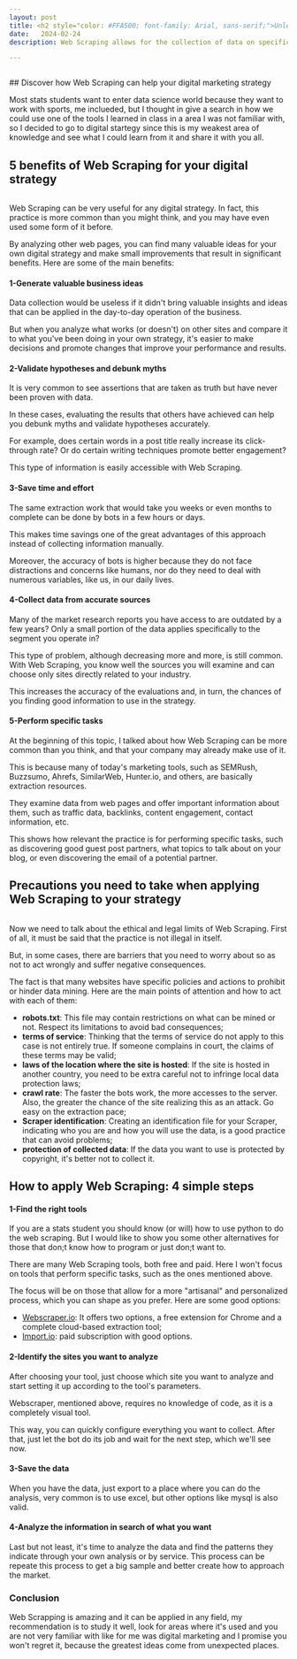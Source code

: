 ```yaml
---
layout: post
title: <h2 style="color: #FFA500; font-family: Arial, sans-serif;">Unleash Your Creativity: Data Science Made Beautiful</h2>
date:   2024-02-24
description: Web Scraping allows for the collection of data on specific websites and can generate valuable insights for your business. Learn all about the subject in this post!

---
```


<figure>
	<img src="{{site.url}}/{{site.baseurl}}/assets/img/web.png" alt=""> 
</figure>
## Discover how Web Scraping can help your digital marketing strategy

Most stats students want to enter data science world because they want to work with sports, me inclueded, but I thought in give a search in how we could use one of the tools I learned in class in a area I was not familiar with, so I decided to go to digital startegy since this is my weakest area of knowledge and see what I could learn from it and share it with you all. 

## 5 benefits of Web Scraping for your digital strategy
<figure>
	<img src="{{site.url}}/{{site.baseurl}}/assets/img/scrapping-amazon.png" alt=""> 
</figure>
Web Scraping can be very useful for any digital strategy. In fact, this practice is more common than you might think, and you may have even used some form of it before.

By analyzing other web pages, you can find many valuable ideas for your own digital strategy and make small improvements that result in significant benefits. Here are some of the main benefits:

 #### 1-Generate valuable business ideas

Data collection would be useless if it didn't bring valuable insights and ideas that can be applied in the day-to-day operation of the business.

But when you analyze what works (or doesn't) on other sites and compare it to what you've been doing in your own strategy, it's easier to make decisions and promote changes that improve your performance and results.

#### 2-Validate hypotheses and debunk myths

It is very common to see assertions that are taken as truth but have never been proven with data.

In these cases, evaluating the results that others have achieved can help you debunk myths and validate hypotheses accurately.

For example, does certain words in a post title really increase its click-through rate? Or do certain writing techniques promote better engagement?

This type of information is easily accessible with Web Scraping.

#### 3-Save time and effort

The same extraction work that would take you weeks or even months to complete can be done by bots in a few hours or days.

This makes time savings one of the great advantages of this approach instead of collecting information manually.

Moreover, the accuracy of bots is higher because they do not face distractions and concerns like humans, nor do they need to deal with numerous variables, like us, in our daily lives.

#### 4-Collect data from accurate sources

Many of the market research reports you have access to are outdated by a few years? Only a small portion of the data applies specifically to the segment you operate in?

This type of problem, although decreasing more and more, is still common. With Web Scraping, you know well the sources you will examine and can choose only sites directly related to your industry.

This increases the accuracy of the evaluations and, in turn, the chances of you finding good information to use in the strategy.

#### 5-Perform specific tasks

At the beginning of this topic, I talked about how Web Scraping can be more common than you think, and that your company may already make use of it.

This is because many of today's marketing tools, such as SEMRush, Buzzsumo, Ahrefs, SimilarWeb, Hunter.io, and others, are basically extraction resources.

They examine data from web pages and offer important information about them, such as traffic data, backlinks, content engagement, contact information, etc.

This shows how relevant the practice is for performing specific tasks, such as discovering good guest post partners, what topics to talk about on your blog, or even discovering the email of a potential partner.

## Precautions you need to take when applying Web Scraping to your strategy
<figure>
	<img src="{{site.url}}/{{site.baseurl}}/assets/img/privacy.jpg" alt=""> 
</figure>

Now we need to talk about the ethical and legal limits of Web Scraping. First of all, it must be said that the practice is not illegal in itself.

But, in some cases, there are barriers that you need to worry about so as not to act wrongly and suffer negative consequences.

The fact is that many websites have specific policies and actions to prohibit or hinder data mining. Here are the main points of attention and how to act with each of them:

- **robots.txt**: This file may contain restrictions on what can be mined or not. Respect its limitations to avoid bad consequences;
- **terms of service**: Thinking that the terms of service do not apply to this case is not entirely true. If someone complains in court, the claims of these terms may be valid;
- **laws of the location where the site is hosted**: If the site is hosted in another country, you need to be extra careful not to infringe local data protection laws;
- **crawl rate**: The faster the bots work, the more accesses to the server. Also, the greater the chance of the site realizing this as an attack. Go easy on the extraction pace;
- **Scraper identification**: Creating an identification file for your Scraper, indicating who you are and how you will use the data, is a good practice that can avoid problems;
- **protection of collected data**: If the data you want to use is protected by copyright, it's better not to collect it.

## How to apply Web Scraping: 4 simple steps

#### 1-Find the right tools

If you are a stats student you should know (or will) how to use python to do the web scraping. But I would like to show you some other alternatives for those that don;t know how to program or just don;t want to.

There are many Web Scraping tools, both free and paid. Here I won't focus on tools that perform specific tasks, such as the ones mentioned above.

The focus will be on those that allow for a more "artisanal" and personalized process, which you can shape as you prefer. Here are some good options:

- [Webscraper.io](https://webscraper.io/): It offers two options, a free extension for Chrome and a complete cloud-based extraction tool;
- [Import.io](Import.io): paid subscription with good options.

#### 2-Identify the sites you want to analyze

After choosing your tool, just choose which site you want to analyze and start setting it up according to the tool's parameters.

Webscraper, mentioned above, requires no knowledge of code, as it is a completely visual tool.

This way, you can quickly configure everything you want to collect. After that, just let the bot do its job and wait for the next step, which we'll see now.

#### 3-Save the data

 When you have the data, just export to a place where you can do the analysis, very common is to use excel, but other options like mysql is also valid.

#### 4-Analyze the information in search of what you want

Last but not least, it's time to analyze the data and find the patterns they indicate through your own analysis or by service. This process can be repeate this process to get a big sample and better create how to approach the market.

### Conclusion

Web Scrapping is amazing and it can be applied in any field, my recommendation is to study it well, look for areas where it's used and you are not very familiar with like for me was digital marketing and I promise you won't regret it, because the greatest ideas come from unexpected places.
